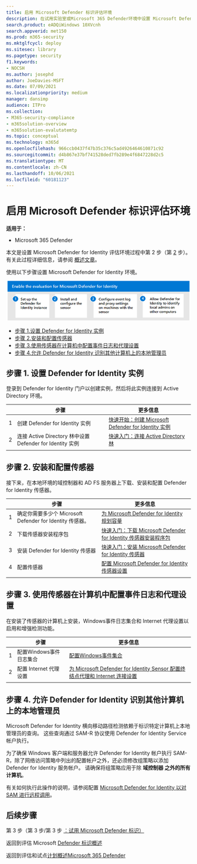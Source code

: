 ```yaml
---
title: 启用 Microsoft Defender 标识评估环境
description: 在试用实验室或Microsoft 365 Defender环境中设置 Microsoft Defender for Identity，&配置传感器，并发现其他计算机上的本地管理员。
search.product: eADQiWindows 10XVcnh
search.appverid: met150
ms.prod: m365-security
ms.mktglfcycl: deploy
ms.sitesec: library
ms.pagetype: security
f1.keywords:
- NOCSH
ms.author: josephd
author: JoeDavies-MSFT
ms.date: 07/09/2021
ms.localizationpriority: medium
manager: dansimp
audience: ITPro
ms.collection:
- M365-security-compliance
- m365solution-overview
- m365solution-evalutatemtp
ms.topic: conceptual
ms.technology: m365d
ms.openlocfilehash: 966ccb0437f47b35c376c5ad4926464610871c92
ms.sourcegitcommit: d4b867e37bf741528ded7fb289e4f6847228d2c5
ms.translationtype: MT
ms.contentlocale: zh-CN
ms.lasthandoff: 10/06/2021
ms.locfileid: "60181123"
---
```

# <a name="enable-the-evaluation-environment-for-microsoft-defender-for-identity"></a>启用 Microsoft Defender 标识评估环境

**适用于：**
- Microsoft 365 Defender

本文是设置 Microsoft Defender for Identity 评估环境过程中第 2 步（第 [2](eval-defender-identity-overview.md) 步）。 有关此过程详细信息，请参阅 [概述文章](eval-defender-identity-overview.md)。

使用以下步骤设置 Microsoft Defender for Identity 环境。 

![在 Microsoft Defender 评估环境中启用 Microsoft Defender 标识的步骤。](../../media/defender/m365-defender-identity-eval-enable-steps.png)

- [步骤 1.设置 Defender for Identity 实例](#step-1-set-up-the-defender-for-identity-instance)
- [步骤 2.安装和配置传感器](#step-2-install-and-configure-the-sensor)
- [步骤 3.使用传感器在计算机中配置事件日志和代理设置](#step-3-configure-event-log-and-proxy-settings-on-machines-with-the-sensor)
- [步骤 4.允许 Defender for Identity 识别其他计算机上的本地管理员](#step-4-allow-defender-for-identity-to-identify-local-admins-on-other-computers)

## <a name="step-1-set-up-the-defender-for-identity-instance"></a>步骤 1. 设置 Defender for Identity 实例

登录到 Defender for Identity 门户以创建实例，然后将此实例连接到 Active Directory 环境。 

|  |步骤     |更多信息  |
|---------|---------|---------|
|1     | 创建 Defender for Identity 实例        | [快速开始：创建 Microsoft Defender for Identity 实例](/defender-for-identity/install-step1)        |
|2     | 连接 Active Directory 林中设置 Defender for Identity 实例   | [快速入门：连接 Active Directory 林](/defender-for-identity/install-step2)  |
| | |

## <a name="step-2-install-and-configure-the-sensor"></a>步骤 2. 安装和配置传感器

接下来，在本地环境的域控制器和 AD FS 服务器上下载、安装和配置 Defender for Identity 传感器。

|  |步骤     |更多信息  |
|---------|---------|---------|
|1     | 确定你需要多少个 Microsoft Defender for Identity 传感器。        | [为 Microsoft Defender for Identity 规划容量](/defender-for-identity/capacity-planning)   |
|2     | 下载传感器安装程序包  |  [快速入门：下载 Microsoft Defender for Identity 传感器安装程序包](/defender-for-identity/install-step3)   |
|3     | 安装 Defender for Identity 传感器    |  [快速入门：安装 Microsoft Defender for Identity 传感器](/defender-for-identity/install-step4)       |
|4      | 配置传感器       |  [配置 Microsoft Defender for Identity 传感器设置 ](/defender-for-identity/install-step5)   |
|   |         |         |

## <a name="step-3-configure-event-log-and-proxy-settings-on-machines-with-the-sensor"></a>步骤 3. 使用传感器在计算机中配置事件日志和代理设置

在安装了传感器的计算机上安装，Windows事件日志集合和 Internet 代理设置以启用和增强检测功能。

|  |步骤     |更多信息  |
|---------|---------|---------|
|1     | 配置Windows事件日志集合         | [配置Windows事件集合](/defender-for-identity/configure-windows-event-collection)        |
|2     | 配置 Internet 代理设置        | [为 Microsoft Defender for Identity Sensor 配置终结点代理和 Internet 连接设置](/defender-for-identity/configure-proxy)        |
|   |         |         |

## <a name="step-4-allow-defender-for-identity-to-identify-local-admins-on-other-computers"></a>步骤 4. 允许 Defender for Identity 识别其他计算机上的本地管理员

Microsoft Defender for Identity 横向移动路径检测依赖于标识特定计算机上本地管理员的查询。 这些查询通过 SAM-R 协议使用 Defender for Identity Service 帐户执行。 

为了确保 Windows 客户端和服务器允许 Defender for Identity 帐户执行 SAM-R，除了网络访问策略中列出的配置帐户之外，还必须修改组策略以添加 Defender for Identity 服务帐户。 请确保将组策略应用于除 **域控制器 之外的所有计算机**。

有关如何执行此操作的说明，请参阅配置 [Microsoft Defender for Identity 以对 SAM 进行远程调用](/defender-for-identity/install-step8-samr)。 

## <a name="next-steps"></a>后续步骤

第 3 步（第 3 步/第 3 步 [：试用 Microsoft Defender 标识）](eval-defender-identity-pilot.md)

返回到评估 Microsoft [Defender 标识概述](eval-defender-identity-overview.md)

返回到评估和试点[计划概述Microsoft 365 Defender](eval-overview.md)